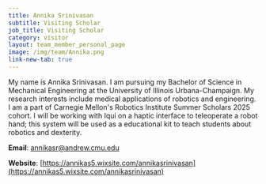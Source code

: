 ```yaml
---
title: Annika Srinivasan
subtitle: Visiting Scholar
job_title: Visiting Scholar
category: visitor
layout: team_member_personal_page
image: /img/team/Annika.png
link-new-tab: true
---
```


My name is Annika Srinivasan. I am pursuing my Bachelor of Science in Mechanical Engineering at the University of Illinois Urbana-Champaign. My research interests include medical applications of robotics and engineering. I am a part of Carnegie Mellon's Robotics Institute Summer Scholars 2025 cohort. I will be working with Iqui on a haptic interface to teleoperate a robot hand; this system will be used as a educational kit to teach students about robotics and dexterity.

**Email**: [annikasr@andrew.cmu.edu](mailto:annikasr@andrew.cmu.edu)

**Website**: [https://annikas5.wixsite.com/annikasrinivasan](https://annikas5.wixsite.com/annikasrinivasan)

<!-- **LinkedIn**: [linkedin.com/in/marcelo-jacinto/](https://www.linkedin.com/in/marcelo-jacinto/)

**Github**: [github.com/marcelojacinto](https://github.com/marcelojacinto)

**Google Scholar**: [Marcelo F. Jacinto](https://scholar.google.com/citations?user=tVPo_z0AAAAJ&hl=pt-PT&oi=ao) -->